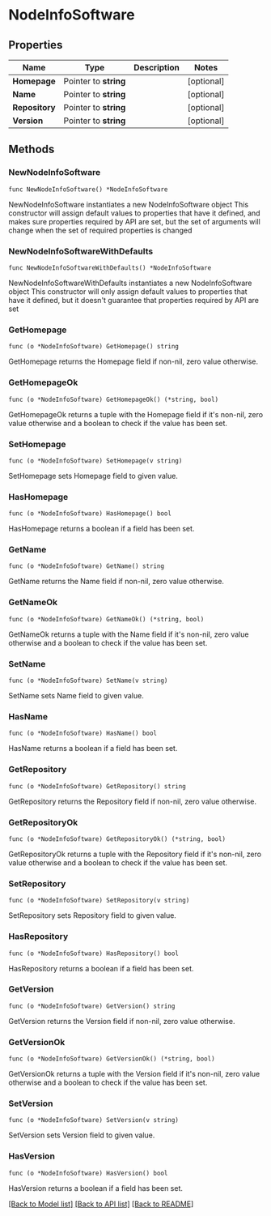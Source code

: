 # NodeInfoSoftware

## Properties

Name | Type | Description | Notes
------------ | ------------- | ------------- | -------------
**Homepage** | Pointer to **string** |  | [optional] 
**Name** | Pointer to **string** |  | [optional] 
**Repository** | Pointer to **string** |  | [optional] 
**Version** | Pointer to **string** |  | [optional] 

## Methods

### NewNodeInfoSoftware

`func NewNodeInfoSoftware() *NodeInfoSoftware`

NewNodeInfoSoftware instantiates a new NodeInfoSoftware object
This constructor will assign default values to properties that have it defined,
and makes sure properties required by API are set, but the set of arguments
will change when the set of required properties is changed

### NewNodeInfoSoftwareWithDefaults

`func NewNodeInfoSoftwareWithDefaults() *NodeInfoSoftware`

NewNodeInfoSoftwareWithDefaults instantiates a new NodeInfoSoftware object
This constructor will only assign default values to properties that have it defined,
but it doesn't guarantee that properties required by API are set

### GetHomepage

`func (o *NodeInfoSoftware) GetHomepage() string`

GetHomepage returns the Homepage field if non-nil, zero value otherwise.

### GetHomepageOk

`func (o *NodeInfoSoftware) GetHomepageOk() (*string, bool)`

GetHomepageOk returns a tuple with the Homepage field if it's non-nil, zero value otherwise
and a boolean to check if the value has been set.

### SetHomepage

`func (o *NodeInfoSoftware) SetHomepage(v string)`

SetHomepage sets Homepage field to given value.

### HasHomepage

`func (o *NodeInfoSoftware) HasHomepage() bool`

HasHomepage returns a boolean if a field has been set.

### GetName

`func (o *NodeInfoSoftware) GetName() string`

GetName returns the Name field if non-nil, zero value otherwise.

### GetNameOk

`func (o *NodeInfoSoftware) GetNameOk() (*string, bool)`

GetNameOk returns a tuple with the Name field if it's non-nil, zero value otherwise
and a boolean to check if the value has been set.

### SetName

`func (o *NodeInfoSoftware) SetName(v string)`

SetName sets Name field to given value.

### HasName

`func (o *NodeInfoSoftware) HasName() bool`

HasName returns a boolean if a field has been set.

### GetRepository

`func (o *NodeInfoSoftware) GetRepository() string`

GetRepository returns the Repository field if non-nil, zero value otherwise.

### GetRepositoryOk

`func (o *NodeInfoSoftware) GetRepositoryOk() (*string, bool)`

GetRepositoryOk returns a tuple with the Repository field if it's non-nil, zero value otherwise
and a boolean to check if the value has been set.

### SetRepository

`func (o *NodeInfoSoftware) SetRepository(v string)`

SetRepository sets Repository field to given value.

### HasRepository

`func (o *NodeInfoSoftware) HasRepository() bool`

HasRepository returns a boolean if a field has been set.

### GetVersion

`func (o *NodeInfoSoftware) GetVersion() string`

GetVersion returns the Version field if non-nil, zero value otherwise.

### GetVersionOk

`func (o *NodeInfoSoftware) GetVersionOk() (*string, bool)`

GetVersionOk returns a tuple with the Version field if it's non-nil, zero value otherwise
and a boolean to check if the value has been set.

### SetVersion

`func (o *NodeInfoSoftware) SetVersion(v string)`

SetVersion sets Version field to given value.

### HasVersion

`func (o *NodeInfoSoftware) HasVersion() bool`

HasVersion returns a boolean if a field has been set.


[[Back to Model list]](../README.md#documentation-for-models) [[Back to API list]](../README.md#documentation-for-api-endpoints) [[Back to README]](../README.md)


